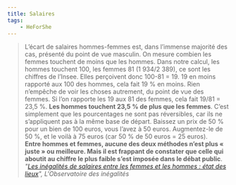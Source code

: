 ```yaml
---
title: Salaires
tags:
    - HeForShe
---
```


> L’écart de salaires hommes-femmes est, dans l’immense majorité des cas,
> présenté du point de vue masculin. On mesure combien les femmes touchent de
> moins que les hommes. Dans notre calcul, les hommes touchent 100, les femmes
> 81 (1 934/2 389), ce sont les chiffres de l’Insee. Elles perçoivent donc
> 100-81 = 19. 19 en moins rapporté aux 100 des hommes, cela fait 19 % en moins.
> Rien n’empêche de voir les choses autrement, du point de vue des femmes. Si
> l’on rapporte les 19 aux 81 des femmes, cela fait 19/81 = 23,5 %. **Les hommes
> touchent 23,5 % de plus que les femmes**. C’est simplement que les
> pourcentages ne sont pas réversibles, car ils ne s’appliquent pas à la même
> base de départ. Baissez un prix de 50 % pour un bien de 100 euros, vous l’avez
> à 50 euros. Augmentez-le de 50 %, et le voilà à 75 euros (car 50 % de 50 euros
> = 25 euros).  
> **Entre hommes et femmes, aucune des deux méthodes n’est plus « juste » ou
> meilleure. Mais il est frappant de constater que celle qui aboutit au chiffre
> le plus faible s’est imposée dans le débat public**.  
> <cite>"[Les inégalités de salaires entre les femmes et les hommes : état des lieux](http://www.inegalites.fr/spip.php?page=article&id_article=972&id_rubrique=151&id_groupe=15&id_mot=104#id1a43_c0)",
> L'Observatoire des inégalités</cite>

